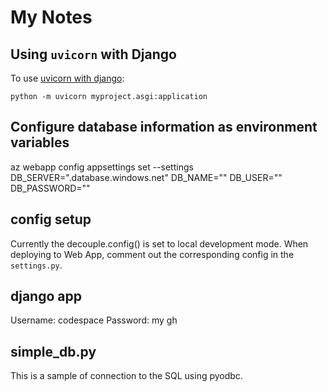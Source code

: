 # My Notes

## Using `uvicorn` with Django

To use [uvicorn with django](https://docs.djangoproject.com/en/5.0/howto/deployment/asgi/uvicorn/):

```python -m uvicorn myproject.asgi:application```

## Configure database information as environment variables

az webapp config appsettings set --settings DB_SERVER="<azure-sql-server-name>.database.windows.net" DB_NAME="<db-name>" DB_USER="<db-user-id>" DB_PASSWORD="<db-password>"

## config setup

Currently the decouple.config() is set to local development mode. When deploying to Web App, comment out the corresponding config in the `settings.py`.

## django app 

Username: codespace
Password: my gh

## simple_db.py

This is a sample of connection to the SQL using pyodbc.